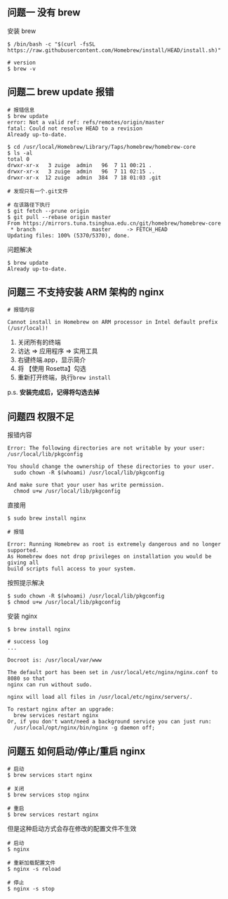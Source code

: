 <!--
 * @Author: wuhaoyuan
 * @Date: 2021-12-13 17:34:24
 * @LastEditTime: 2022-07-06 09:57:59
 * @LastEditors: wuhaoyuan
 * @Description:
 * @FilePath: /blog/macos的各类问题/2021-12-13-mac-安装-nginx-踩坑（M1-芯片、ARM-架构芯片）.md
-->

## 问题一 没有 brew

安装 brew

```shell
$ /bin/bash -c "$(curl -fsSL https://raw.githubusercontent.com/Homebrew/install/HEAD/install.sh)"

# version
$ brew -v
```

## 问题二 brew update 报错

```shell
# 报错信息
$ brew update
error: Not a valid ref: refs/remotes/origin/master
fatal: Could not resolve HEAD to a revision
Already up-to-date.
```

```shell
$ cd /usr/local/Homebrew/Library/Taps/homebrew/homebrew-core
$ ls -al
total 0
drwxr-xr-x   3 zuige  admin   96  7 11 00:21 .
drwxr-xr-x   3 zuige  admin   96  7 11 02:15 ..
drwxr-xr-x  12 zuige  admin  384  7 18 01:03 .git

# 发现只有一个.git文件

# 在该路径下执行
$ git fetch --prune origin
$ git pull --rebase origin master
From https://mirrors.tuna.tsinghua.edu.cn/git/homebrew/homebrew-core
 * branch                  master     -> FETCH_HEAD
Updating files: 100% (5370/5370), done.
```

问题解决

```shell
$ brew update
Already up-to-date.
```

## 问题三 不支持安装 ARM 架构的 nginx

```shell
# 报错内容

Cannot install in Homebrew on ARM processor in Intel default prefix (/usr/local)!
```

1. 关闭所有的终端
2. 访达 => 应用程序 => 实用工具
3. 右键终端.app，显示简介
4. 将 【使用 Rosetta】勾选
5. 重新打开终端，执行`brew install`

p.s. **安装完成后，记得将勾选去掉**

## 问题四 权限不足

报错内容

```shell
Error: The following directories are not writable by your user:
/usr/local/lib/pkgconfig

You should change the ownership of these directories to your user.
  sudo chown -R $(whoami) /usr/local/lib/pkgconfig

And make sure that your user has write permission.
  chmod u+w /usr/local/lib/pkgconfig
```

直接用

```shell
$ sudo brew install nginx

# 报错

Error: Running Homebrew as root is extremely dangerous and no longer supported.
As Homebrew does not drop privileges on installation you would be giving all
build scripts full access to your system.
```

按照提示解决

```
$ sudo chown -R $(whoami) /usr/local/lib/pkgconfig
$ chmod u+w /usr/local/lib/pkgconfig
```

安装 nginx

```shell
$ brew install nginx

# success log
...

Docroot is: /usr/local/var/www

The default port has been set in /usr/local/etc/nginx/nginx.conf to 8080 so that
nginx can run without sudo.

nginx will load all files in /usr/local/etc/nginx/servers/.

To restart nginx after an upgrade:
  brew services restart nginx
Or, if you don't want/need a background service you can just run:
  /usr/local/opt/nginx/bin/nginx -g daemon off;
```

## 问题五 如何启动/停止/重启 nginx

```shell
# 启动
$ brew services start nginx

# 关闭
$ brew services stop nginx

# 重启
$ brew services restart nginx
```

但是这种启动方式会存在修改的配置文件不生效

```shell
# 启动
$ nginx

# 重新加载配置文件
$ nginx -s reload

# 停止
$ nginx -s stop
```
